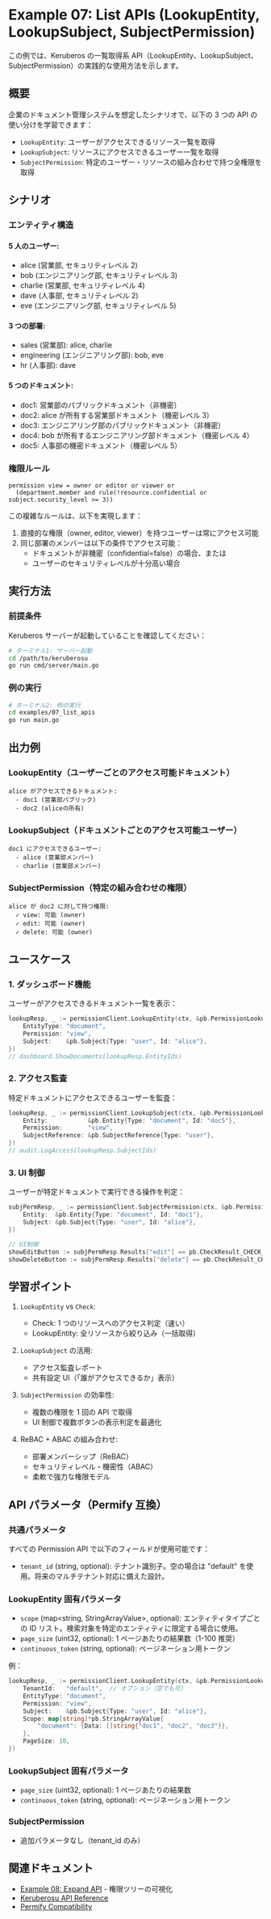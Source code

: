 # Example 07: List APIs (LookupEntity, LookupSubject, SubjectPermission)

この例では、Keruberos の一覧取得系 API（LookupEntity、LookupSubject、SubjectPermission）の実践的な使用方法を示します。

## 概要

企業のドキュメント管理システムを想定したシナリオで、以下の 3 つの API の使い分けを学習できます：

- `LookupEntity`: ユーザーがアクセスできるリソース一覧を取得
- `LookupSubject`: リソースにアクセスできるユーザー一覧を取得
- `SubjectPermission`: 特定のユーザー・リソースの組み合わせで持つ全権限を取得

## シナリオ

### エンティティ構造

#### 5 人のユーザー:

- alice (営業部, セキュリティレベル 2)
- bob (エンジニアリング部, セキュリティレベル 3)
- charlie (営業部, セキュリティレベル 4)
- dave (人事部, セキュリティレベル 2)
- eve (エンジニアリング部, セキュリティレベル 5)

#### 3 つの部署:

- sales (営業部): alice, charlie
- engineering (エンジニアリング部): bob, eve
- hr (人事部): dave

#### 5 つのドキュメント:

- doc1: 営業部のパブリックドキュメント（非機密）
- doc2: alice が所有する営業部ドキュメント（機密レベル 3）
- doc3: エンジニアリング部のパブリックドキュメント（非機密）
- doc4: bob が所有するエンジニアリング部ドキュメント（機密レベル 4）
- doc5: 人事部の機密ドキュメント（機密レベル 5）

### 権限ルール

```
permission view = owner or editor or viewer or
  (department.member and rule(!resource.confidential or subject.security_level >= 3))
```

この複雑なルールは、以下を実現します：

1. 直接的な権限（owner, editor, viewer）を持つユーザーは常にアクセス可能
2. 同じ部署のメンバーは以下の条件でアクセス可能：
   - ドキュメントが非機密（confidential=false）の場合、または
   - ユーザーのセキュリティレベルが十分高い場合

## 実行方法

### 前提条件

Keruberos サーバーが起動していることを確認してください：

```bash
# ターミナル1: サーバー起動
cd /path/to/keruberosu
go run cmd/server/main.go
```

### 例の実行

```bash
# ターミナル2: 例の実行
cd examples/07_list_apis
go run main.go
```

## 出力例

### LookupEntity（ユーザーごとのアクセス可能ドキュメント）

```
alice がアクセスできるドキュメント:
  - doc1 (営業部パブリック)
  - doc2 (aliceの所有)
```

### LookupSubject（ドキュメントごとのアクセス可能ユーザー）

```
doc1 にアクセスできるユーザー:
  - alice (営業部メンバー)
  - charlie (営業部メンバー)
```

### SubjectPermission（特定の組み合わせの権限）

```
alice が doc2 に対して持つ権限:
  ✓ view: 可能 (owner)
  ✓ edit: 可能 (owner)
  ✓ delete: 可能 (owner)
```

## ユースケース

### 1. ダッシュボード機能

ユーザーがアクセスできるドキュメント一覧を表示：

```go
lookupResp, _ := permissionClient.LookupEntity(ctx, &pb.PermissionLookupEntityRequest{
    EntityType: "document",
    Permission: "view",
    Subject:    &pb.Subject{Type: "user", Id: "alice"},
})
// dashboard.ShowDocuments(lookupResp.EntityIds)
```

### 2. アクセス監査

特定ドキュメントにアクセスできるユーザーを監査：

```go
lookupResp, _ := permissionClient.LookupSubject(ctx, &pb.PermissionLookupSubjectRequest{
    Entity:           &pb.Entity{Type: "document", Id: "doc5"},
    Permission:       "view",
    SubjectReference: &pb.SubjectReference{Type: "user"},
})
// audit.LogAccess(lookupResp.SubjectIds)
```

### 3. UI 制御

ユーザーが特定ドキュメントで実行できる操作を判定：

```go
subjPermResp, _ := permissionClient.SubjectPermission(ctx, &pb.PermissionSubjectPermissionRequest{
    Entity:  &pb.Entity{Type: "document", Id: "doc1"},
    Subject: &pb.Subject{Type: "user", Id: "alice"},
})

// UI制御
showEditButton := subjPermResp.Results["edit"] == pb.CheckResult_CHECK_RESULT_ALLOWED
showDeleteButton := subjPermResp.Results["delete"] == pb.CheckResult_CHECK_RESULT_ALLOWED
```

## 学習ポイント

1. `LookupEntity` vs `Check`:

   - Check: 1 つのリソースへのアクセス判定（速い）
   - LookupEntity: 全リソースから絞り込み（一括取得）

2. `LookupSubject` の活用:

   - アクセス監査レポート
   - 共有設定 UI（「誰がアクセスできるか」表示）

3. `SubjectPermission` の効率性:

   - 複数の権限を 1 回の API で取得
   - UI 制御で複数ボタンの表示判定を最適化

4. ReBAC + ABAC の組み合わせ:
   - 部署メンバーシップ（ReBAC）
   - セキュリティレベル・機密性（ABAC）
   - 柔軟で強力な権限モデル

## API パラメータ（Permify 互換）

### 共通パラメータ

すべての Permission API で以下のフィールドが使用可能です：

- `tenant_id` (string, optional): テナント識別子。空の場合は "default" を使用。将来のマルチテナント対応に備えた設計。

### LookupEntity 固有パラメータ

- `scope` (map<string, StringArrayValue>, optional): エンティティタイプごとの ID リスト。検索対象を特定のエンティティに限定する場合に使用。
- `page_size` (uint32, optional): 1 ページあたりの結果数（1-100 推奨）
- `continuous_token` (string, optional): ページネーション用トークン

例：

```go
lookupResp, _ := permissionClient.LookupEntity(ctx, &pb.PermissionLookupEntityRequest{
    TenantId:   "default",  // オプション（空でも可）
    EntityType: "document",
    Permission: "view",
    Subject:    &pb.Subject{Type: "user", Id: "alice"},
    Scope: map[string]*pb.StringArrayValue{
        "document": {Data: []string{"doc1", "doc2", "doc3"}},
    },
    PageSize: 10,
})
```

### LookupSubject 固有パラメータ

- `page_size` (uint32, optional): 1 ページあたりの結果数
- `continuous_token` (string, optional): ページネーション用トークン

### SubjectPermission

- 追加パラメータなし（tenant_id のみ）

## 関連ドキュメント

- [Example 08: Expand API](../08_expand/README.md) - 権限ツリーの可視化
- [Keruberosu API Reference](../../docs/API.md)
- [Permify Compatibility](../../PERMIFY_COMPATIBILITY_STATUS.md)
